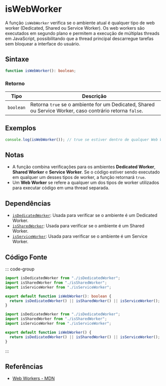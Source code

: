 # isWebWorker

A função `isWebWorker` verifica se o ambiente atual é qualquer tipo de web worker (Dedicated, Shared ou Service Worker). Os web workers são executados em segundo plano e permitem a execução de múltiplas threads em JavaScript, possibilitando que a thread principal descarregue tarefas sem bloquear a interface do usuário.

## Sintaxe

```typescript
function isWebWorker(): boolean;
```

### Retorno

| Tipo     | Descrição                                                   |
|----------|-------------------------------------------------------------|
| `boolean`| Retorna `true` se o ambiente for um Dedicated, Shared ou Service Worker, caso contrário retorna `false`. |

## Exemplos

```typescript
console.log(isWebWorker()); // true se estiver dentro de qualquer Web Worker, false caso contrário
```

## Notas

- A função combina verificações para os ambientes **Dedicated Worker**, **Shared Worker** e **Service Worker**. Se o código estiver sendo executado em qualquer um desses tipos de worker, a função retornará `true`.
- Um **Web Worker** se refere a qualquer um dos tipos de worker utilizados para executar código em uma thread separada.

## Dependências

- [`isDedicatedWorker`](./isDedicatedWorker.md): Usada para verificar se o ambiente é um Dedicated Worker.
- [`isSharedWorker`](./isSharedWorker.md): Usada para verificar se o ambiente é um Shared Worker.
- [`isServiceWorker`](./isServiceWorker.md): Usada para verificar se o ambiente é um Service Worker.

## Código Fonte

::: code-group
```typescript
import isDedicatedWorker from "./isDedicatedWorker";
import isSharedWorker from "./isSharedWorker";
import isServiceWorker from "./isServiceWorker";

export default function isWebWorker(): boolean {
  return isDedicatedWorker() || isSharedWorker() || isServiceWorker();
}
```

```javascript
import isDedicatedWorker from "./isDedicatedWorker";
import isSharedWorker from "./isSharedWorker";
import isServiceWorker from "./isServiceWorker";

export default function isWebWorker() {
  return isDedicatedWorker() || isSharedWorker() || isServiceWorker();
}
```
:::

## Referências

- [Web Workers - MDN](https://developer.mozilla.org/pt-BR/docs/Web/API/Web_Workers_API)
